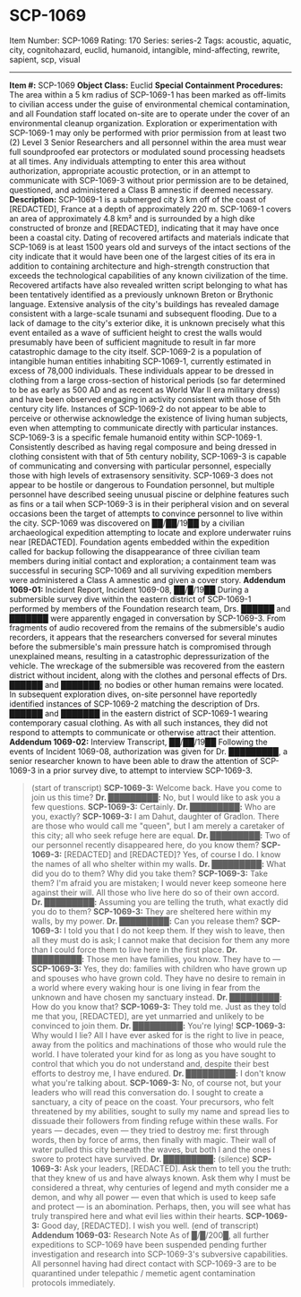 # SCP-1069
Item Number: SCP-1069
Rating: 170
Series: series-2
Tags: acoustic, aquatic, city, cognitohazard, euclid, humanoid, intangible, mind-affecting, rewrite, sapient, scp, visual

---

**Item #:** SCP-1069
**Object Class:** Euclid
**Special Containment Procedures:** The area within a 5 km radius of SCP-1069-1 has been marked as off-limits to civilian access under the guise of environmental chemical contamination, and all Foundation staff located on-site are to operate under the cover of an environmental cleanup organization.
Exploration or experimentation with SCP-1069-1 may only be performed with prior permission from at least two (2) Level 3 Senior Researchers and all personnel within the area must wear full soundproofed ear protectors or modulated sound processing headsets at all times. Any individuals attempting to enter this area without authorization, appropriate acoustic protection, or in an attempt to communicate with SCP-1069-3 without prior permission are to be detained, questioned, and administered a Class B amnestic if deemed necessary.
**Description:** SCP-1069-1 is a submerged city 3 km off of the coast of [REDACTED], France at a depth of approximately 220 m. SCP-1069-1 covers an area of approximately 4.8 km² and is surrounded by a high dike constructed of bronze and [REDACTED], indicating that it may have once been a coastal city.
Dating of recovered artifacts and materials indicate that SCP-1069 is at least 1500 years old and surveys of the intact sections of the city indicate that it would have been one of the largest cities of its era in addition to containing architecture and high-strength construction that exceeds the technological capabilities of any known civilization of the time. Recovered artifacts have also revealed written script belonging to what has been tentatively identified as a previously unknown Breton or Brythonic language.
Extensive analysis of the city's buildings has revealed damage consistent with a large-scale tsunami and subsequent flooding. Due to a lack of damage to the city's exterior dike, it is unknown precisely what this event entailed as a wave of sufficient height to crest the walls would presumably have been of sufficient magnitude to result in far more catastrophic damage to the city itself.
SCP-1069-2 is a population of intangible human entities inhabiting SCP-1069-1, currently estimated in excess of 78,000 individuals. These individuals appear to be dressed in clothing from a large cross-section of historical periods (so far determined to be as early as 500 AD and as recent as World War II era military dress) and have been observed engaging in activity consistent with those of 5th century city life. Instances of SCP-1069-2 do not appear to be able to perceive or otherwise acknowledge the existence of living human subjects, even when attempting to communicate directly with particular instances.
SCP-1069-3 is a specific female humanoid entity within SCP-1069-1. Consistently described as having regal composure and being dressed in clothing consistent with that of 5th century nobility, SCP-1069-3 is capable of communicating and conversing with particular personnel, especially those with high levels of extrasensory sensitivity. SCP-1069-3 does not appear to be hostile or dangerous to Foundation personnel, but multiple personnel have described seeing unusual piscine or delphine features such as fins or a tail when SCP-1069-3 is in their peripheral vision and on several occasions been the target of attempts to convince personnel to live within the city.
SCP-1069 was discovered on ██/██/19██ by a civilian archaeological expedition attempting to locate and explore underwater ruins near [REDACTED]. Foundation agents embedded within the expedition called for backup following the disappearance of three civilian team members during initial contact and exploration; a containment team was successful in securing SCP-1069 and all surviving expedition members were administered a Class A amnestic and given a cover story.
**Addendum 1069-01:** Incident Report, Incident 1069-08, ██/█/19██
During a submersible survey dive within the eastern district of SCP-1069-1 performed by members of the Foundation research team, Drs. ██████ and ███████ were apparently engaged in conversation by SCP-1069-3. From fragments of audio recovered from the remains of the submersible's audio recorders, it appears that the researchers conversed for several minutes before the submersible's main pressure hatch is compromised through unexplained means, resulting in a catastrophic depressurization of the vehicle.
The wreckage of the submersible was recovered from the eastern district without incident, along with the clothes and personal effects of Drs. ██████ and ███████; no bodies or other human remains were located.
In subsequent exploration dives, on-site personnel have reportedly identified instances of SCP-1069-2 matching the description of Drs. ██████ and ███████ in the eastern district of SCP-1069-1 wearing contemporary casual clothing. As with all such instances, they did not respond to attempts to communicate or otherwise attract their attention.
**Addendum 1069-02:** Interview Transcript, ██/██/19██
Following the events of Incident 1069-08, authorization was given for Dr. █████████, a senior researcher known to have been able to draw the attention of SCP-1069-3 in a prior survey dive, to attempt to interview SCP-1069-3.
> (start of transcript)
> **SCP-1069-3:** Welcome back. Have you come to join us this time?
> **Dr. █████████:** No, but I would like to ask you a few questions.
> **SCP-1069-3:** Certainly.
> **Dr. █████████:** Who are you, exactly?
> **SCP-1069-3:** I am Dahut, daughter of Gradlon. There are those who would call me "queen", but I am merely a caretaker of this city; all who seek refuge here are equal.
> **Dr. █████████:** Two of our personnel recently disappeared here, do you know them?
> **SCP-1069-3:** [REDACTED] and [REDACTED]? Yes, of course I do. I know the names of all who shelter within my walls.
> **Dr. █████████:** What did you do to them? Why did you take them?
> **SCP-1069-3:** Take them? I'm afraid you are mistaken; I would never keep someone here against their will. All those who live here do so of their own accord.
> **Dr. █████████:** Assuming you are telling the truth, what exactly did you do to them?
> **SCP-1069-3:** They are sheltered here within my walls, by my power.
> **Dr. █████████:** Can you release them?
> **SCP-1069-3:** I told you that I do not keep them. If they wish to leave, then all they must do is ask; I cannot make that decision for them any more than I could force them to live here in the first place.
> **Dr. █████████:** Those men have families, you know. They have to —
> **SCP-1069-3:** Yes, they do: families with children who have grown up and spouses who have grown cold. They have no desire to remain in a world where every waking hour is one living in fear from the unknown and have chosen my sanctuary instead.
> **Dr. █████████:** How do you know that?
> **SCP-1069-3:** They told me. Just as they told me that you, [REDACTED], are yet unmarried and unlikely to be convinced to join them.
> **Dr. █████████:** You're lying!
> **SCP-1069-3:** Why would I lie? All I have ever asked for is the right to live in peace, away from the politics and machinations of those who would rule the world. I have tolerated your kind for as long as you have sought to control that which you do not understand and, despite their best efforts to destroy me, I have endured.
> **Dr. █████████:** I don't know what you're talking about.
> **SCP-1069-3:** No, of course not, but your leaders who will read this conversation do. I sought to create a sanctuary, a city of peace on the coast. Your precursors, who felt threatened by my abilities, sought to sully my name and spread lies to dissuade their followers from finding refuge within these walls. For years — decades, even — they tried to destroy me: first through words, then by force of arms, then finally with magic. Their wall of water pulled this city beneath the waves, but both I and the ones I swore to protect have survived.
> **Dr. █████████:** (silence)
> **SCP-1069-3:** Ask your leaders, [REDACTED]. Ask them to tell you the truth: that they knew of us and have always known. Ask them why I must be considered a threat, why centuries of legend and myth consider me a demon, and why all power — even that which is used to keep safe and protect — is an abomination. Perhaps, then, you will see what has truly transpired here and what evil lies within their hearts.
> **SCP-1069-3:** Good day, [REDACTED]. I wish you well.
> (end of transcript)
**Addendum 1069-03:** Research Note
As of █/█/200█, all further expeditions to SCP-1069 have been suspended pending further investigation and research into SCP-1069-3's subversive capabilities. All personnel having had direct contact with SCP-1069-3 are to be quarantined under telepathic / memetic agent contamination protocols immediately.